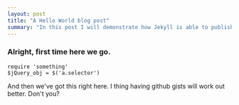 ```yaml
---
layout: post
title: "A Hello World blog post"
summary: "In this post I will demonstrate how Jekyll is able to publish stuff."
---
```


### Alright, first time here we go.

	require 'something'
	$jQuery_obj = $('a.selector')


And then we've got this right here. I thing having github gists will work out better. Don't you?
